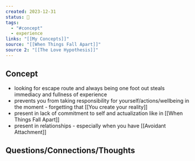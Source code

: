 ```yaml
---
created: 2023-12-31
status: 🔴
tags:
  - "#concept"
  - experience
links: "[[My Concepts]]"
source: "[[When Things Fall Apart]]"
source 2: "[[The Love Hypothesis]]"
---
```

## Concept
- looking for escape route and always being one foot out steals immediacy and fullness of experience
- prevents you from taking responsibility for yourself/actions/wellbeing in the moment - forgetting that [[You create your reality]]
- present in lack of commitment to self and actualization like in [[When Things Fall Apart]]
- present in relationships - especially when you have [[Avoidant Attachment]]

## Questions/Connections/Thoughts